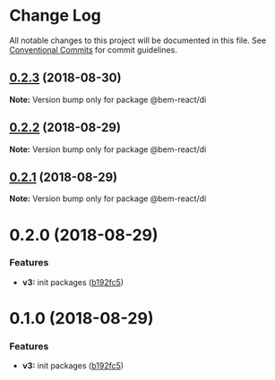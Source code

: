 # Change Log

All notable changes to this project will be documented in this file.
See [Conventional Commits](https://conventionalcommits.org) for commit guidelines.

<a name="0.2.3"></a>
## [0.2.3](https://github.com/bem/bem-react-core/compare/@bem-react/di@0.2.2...@bem-react/di@0.2.3) (2018-08-30)

**Note:** Version bump only for package @bem-react/di





<a name="0.2.2"></a>
## [0.2.2](https://github.com/bem/bem-react-core/compare/@bem-react/di@0.2.1...@bem-react/di@0.2.2) (2018-08-29)

**Note:** Version bump only for package @bem-react/di





<a name="0.2.1"></a>
## [0.2.1](https://github.com/bem/bem-react-core/compare/@bem-react/di@0.2.0...@bem-react/di@0.2.1) (2018-08-29)

**Note:** Version bump only for package @bem-react/di





<a name="0.2.0"></a>
# 0.2.0 (2018-08-29)


### Features

* **v3:** init packages ([b192fc5](https://github.com/bem/bem-react-core/commit/b192fc5))





<a name="0.1.0"></a>
# 0.1.0 (2018-08-29)


### Features

* **v3:** init packages ([b192fc5](https://github.com/bem/bem-react-core/commit/b192fc5))
